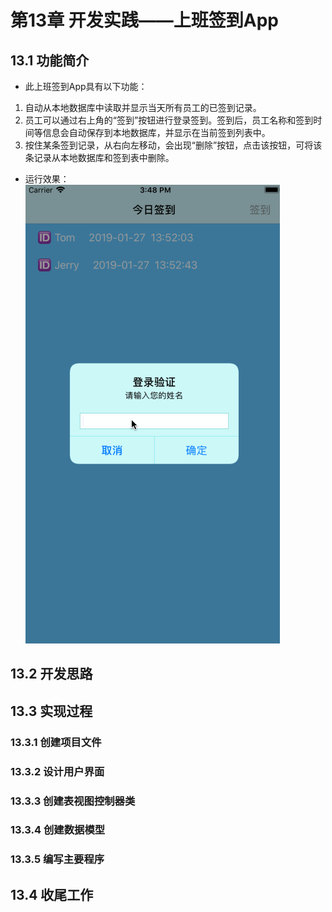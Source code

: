 # 第13章  开发实践——上班签到App

## 13.1  功能简介  
- 此上班签到App具有以下功能：    
1. 自动从本地数据库中读取并显示当天所有员工的已签到记录。  
2. 员工可以通过右上角的“签到”按钮进行登录签到。签到后，员工名称和签到时间等信息会自动保存到本地数据库，并显示在当前签到列表中。  
3. 按住某条签到记录，从右向左移动，会出现“删除”按钮，点击该按钮，可将该条记录从本地数据库和签到表中删除。  

- 运行效果：  
![](images/01_Demo.gif)  

## 13.2  开发思路

## 13.3  实现过程

### 13.3.1  创建项目文件

### 13.3.2  设计用户界面

### 13.3.3  创建表视图控制器类

### 13.3.4  创建数据模型

### 13.3.5  编写主要程序

## 13.4  收尾工作
